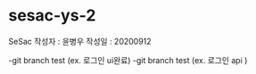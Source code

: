 # sesac-ys-2
SeSac
작성자 : 윤병우
작성일 : 20200912

-git branch test (ex. 로그인 ui완료)
-git branch test (ex. 로그인 api )